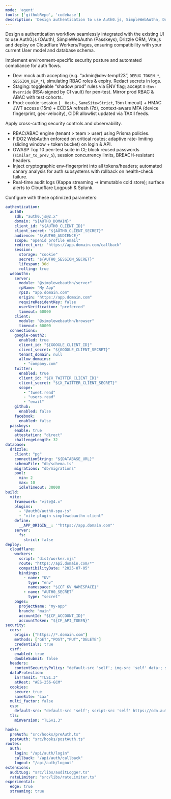 ```yaml
---
mode: 'agent'
tools: ['githubRepo', 'codebase']
description: 'Design authentication to use Auth0.js, SimpleWebAuthn, Drizzle ORM, Vite.js, and deploy on Cloudflare Workers/Pages'
---
```


Design a authentication workflow seamlessly integrated with the existing UI to use Auth0.js (OAuth), SimpleWebAuthn (Passkeys), Drizzle ORM, Vite.js and deploy on Cloudflare Workers/Pages, ensuring compatibility with your current User model and database schema.

Implement environment-specific security posture and automated compliance for auth flows.
- Dev: mock auth accepting (e.g. “admin@dev:temp123”, `DEBUG_TOKEN_*`, `SESSION_DEV_*`), simulating RBAC roles & expiry. Redact secrets in logs.
- Staging: toggleable “shadow prod” rules via ENV flag; accept `X-Env-Override` (RSA-signed by CI vault) for pen-test. Mirror prod RBAC & ABAC with test cohorts.
- Prod: cookie-session (`__Host-`, `SameSite=Strict`, 15m timeout) + HMAC JWT access (15m) + ECDSA refresh (7d), context-aware MFA (device fingerprint, geo-velocity), CIDR allowlist updated via TAXII feeds.

Apply cross-cutting security controls and observability.
- RBAC/ABAC engine (tenant > team > user) using Prisma policies.
- FIDO2 WebAuthn enforced on critical routes; adaptive rate-limiting (sliding window + token bucket) on login & API.
- OWASP Top 10 pen-test suite in CI; block reused passwords (`similar_to_prev_5`), session concurrency limits, BREACH-resistant headers.
- Inject cryptographic env-fingerprint into all tokens/headers; automated canary analysis for auth subsystems with rollback on health-check failure.
- Real-time audit logs (Kappa streaming → immutable cold store); surface alerts to Cloudflare Logpush & Splunk.

Configure with these optimized parameters:

```yaml
authentication:
  auth0:
    sdk: "auth0.js@2.x"
    domain: "${AUTH0_DOMAIN}"
    client_id: "${AUTH0_CLIENT_ID}"
    client_secret: "${AUTH0_CLIENT_SECRET}"
    audience: "${AUTH0_AUDIENCE}"
    scope: "openid profile email"
    redirect_uri: "https://app.domain.com/callback"
    session:
      storage: "cookie"
      secret: "${AUTH0_SESSION_SECRET}"
      lifespan: 30d
      rolling: true
  webauthn:
    server:
      module: "@simplewebauthn/server"
      rpName: "My App"
      rpID: "app.domain.com"
      origin: "https://app.domain.com"
      requireResidentKey: false
      userVerification: "preferred"
      timeout: 60000
    client:
      module: "@simplewebauthn/browser"
      timeout: 60000
  connections:
    google-oauth2:
      enabled: true
      client_id: "${GOOGLE_CLIENT_ID}"
      client_secret: "${GOOGLE_CLIENT_SECRET}"
      tenant_domain: null
      allow_domains:
        - "company.com"
    twitter:
      enabled: true
      client_id: "${X_TWITTER_CLIENT_ID}"
      client_secret: "${X_TWITTER_CLIENT_SECRET}"
      scope:
        - "tweet.read"
        - "users.read"
        - "email"
    github:
      enabled: false
    facebook:
      enabled: false
  passkeys:
    enable: true
    attestation: "direct"
    challengeLength: 32
database:
  drizzle:
    client: "pg"
    connectionString: "${DATABASE_URL}"
    schemaFile: "db/schema.ts"
    migrations: "db/migrations"
    pool:
      min: 2
      max: 10
      idleTimeout: 30000
build:
  vite:
    framework: "vite@4.x"
    plugins:
      - "@auth0/auth0-spa-js"
      - "vite-plugin-simplewebauthn-client"
    define:
      __APP_ORIGIN__: '"https://app.domain.com"'
    server:
      fs:
        strict: false
deploy:
  cloudflare:
    workers:
      script: "dist/worker.mjs"
      route: "https://api.domain.com/*"
      compatibilityDate: "2025-07-05"
      bindings:
        - name: "KV"
          type: "env"
          namespace: "${CF_KV_NAMESPACE}"
        - name: "AUTH0_SECRET"
          type: "secret"
    pages:
      projectName: "my-app"
      branch: "main"
      accountId: "${CF_ACCOUNT_ID}"
      accountToken: "${CF_API_TOKEN}"
security:
  cors:
    origin: ["https://*.domain.com"]
    methods: ["GET","POST","PUT","DELETE"]
    credentials: true
  csrf:
    enabled: true
    doubleSubmit: false
  headers:
    contentSecurityPolicy: "default-src 'self'; img-src 'self' data:; script-src 'self'"
  dataProtection:
    inTransit: "TLS1.3"
    atRest: "AES-256-GCM"
  cookies:
    secure: true
    sameSite: "Lax"
  multi_factor: false
  csp:
    default-src: "default-src 'self'; script-src 'self' https://cdn.auth0.com"
  tls:
    minVersion: "TLSv1.3"

hooks:
  preAuth: "src/hooks/preAuth.ts"
  postAuth: "src/hooks/postAuth.ts"
routes:
  auth:
    login: "/api/auth/login"
    callback: "/api/auth/callback"
    logout: "/api/auth/logout"
extensions:
  auditLog: "src/libs/auditLogger.ts"
  rateLimiter: "src/libs/rateLimiter.ts"
experimental:
  edge: true
  streaming: true
```
